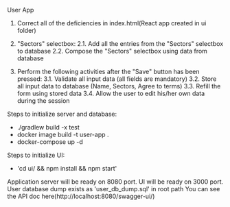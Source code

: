 User App

1. Correct all of the deficiencies in index.html(React app created in ui folder)

2. "Sectors" selectbox:
   2.1. Add all the entries from the "Sectors" selectbox to database
   2.2. Compose the "Sectors" selectbox using data from database

3. Perform the following activities after the "Save" button has been pressed:
   3.1. Validate all input data (all fields are mandatory)
   3.2. Store all input data to database (Name, Sectors, Agree to terms)
   3.3. Refill the form using stored data
   3.4. Allow the user to edit his/her own data during the session

Steps to initialize server and database:

- ./gradlew build -x test
- docker image build -t user-app .
- docker-compose up -d

Steps to initialize UI:

- 'cd ui/ && npm install && npm start'

Application server will be ready on 8080 port.
UI will be ready on 3000 port.
User database dump exists as 'user_db_dump.sql' in root path
You can see the API doc here(http://localhost:8080/swagger-ui/) 
